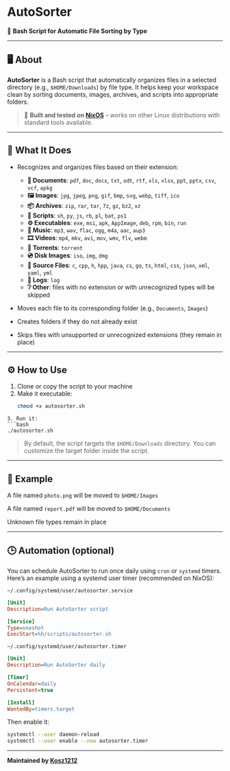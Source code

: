 # AutoSorter

📂 **Bash Script for Automatic File Sorting by Type**

---

## 🖥️ About

**AutoSorter** is a Bash script that automatically organizes files in a selected directory (e.g., `$HOME/Downloads`) by file type. It helps keep your workspace clean by sorting documents, images, archives, and scripts into appropriate folders.

> 🐧 **Built and tested on [NixOS](https://nixos.org/)** – works on other Linux distributions with standard tools available.

---

## 📁 What It Does

- Recognizes and organizes files based on their extension:

    - **📄 Documents**: `pdf`, `doc`, `docx`, `txt`, `odt`, `rtf`, `xls`, `xlsx`, `ppt`, `pptx`, `csv`, `vcf`, `apkg`
    - **🖼️ Images**: `jpg`, `jpeg`, `png`, `gif`, `bmp`, `svg`, `webp`, `tiff`, `ico`
    - **📦 Archives**: `zip`, `rar`, `tar`, `7z`, `gz`, `bz2`, `xz`
    - **📜 Scripts**: `sh`, `py`, `js`, `rb`, `pl`, `bat`, `ps1`
    - **⚙️ Executables**: `exe`, `msi`, `apk`, `AppImage`, `deb`, `rpm`, `bin`, `run`
    - **🎵 Music**: `mp3`, `wav`, `flac`, `ogg`, `m4a`, `aac`, `aup3`
    - **🎞️ Videos**: `mp4`, `mkv`, `avi`, `mov`, `wmv`, `flv`, `webm`
    - **🧲 Torrents**: `torrent`
    - **💿 Disk Images**: `iso`, `img`, `dmg`
    - **🧠 Source Files**: `c`, `cpp`, `h`, `hpp`, `java`, `cs`, `go`, `ts`, `html`, `css`, `json`, `xml`, `yaml`, `yml`
    - **📝 Logs**: `log`
    - **❔ Other**: files with no extension or with unrecognized types will be skipped

- Moves each file to its corresponding folder (e.g., `Documents`, `Images`)
- Creates folders if they do not already exist	
- Skips files with unsupported or unrecognized extensions (they remain in place)

---

## ⚙️ How to Use

1. Clone or copy the script to your machine  
2. Make it executable:
   ```bash
   chmod +x autosorter.sh
```
3. Run it:
```bash
./autosorter.sh
```
> By default, the script targets the `$HOME/Downloads` directory. You can customize the target folder inside the script.
---
## 🧪 Example

A file named `photo.png` will be moved to `$HOME/Images`

A file named `report.pdf` will be moved to `$HOME/Documents`

Unknown file types remain in place

---
## 🕒 Automation (optional)
You can schedule AutoSorter to run once daily using `cron` or `systemd` timers.
Here’s an example using a systemd user timer (recommended on NixOS):

`~/.config/systemd/user/autosorter.service`
```ini
[Unit]
Description=Run AutoSorter script

[Service]
Type=oneshot
ExecStart=%h/scripts/autosorter.sh
```
`~/.config/systemd/user/autosorter.timer`
```ini
[Unit]
Description=Run AutoSorter daily

[Timer]
OnCalendar=daily
Persistent=true

[Install]
WantedBy=timers.target
```
Then enable it:
```bash
systemctl --user daemon-reload
systemctl --user enable --now autosorter.timer
```
---

**Maintained by [Kosz1212](https://github.com/Kosz1212)**
